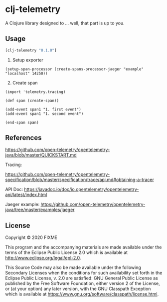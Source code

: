 # clj-telemetry

A Clojure library designed to ... well, that part is up to you.

## Usage

```clj
[clj-telemetry "0.1.0"]
```

1. Setup exporter

```
(setup-span-processor (create-spans-processor-jaeger "example" "localhost" 14250))
```

2. Create span

```
(import 'telemetry.tracing)

(def span (create-span))

(add-event span1 "1. first event")
(add-event span1 "1. second event")

(end-span span)
```



## References

https://github.com/open-telemetry/opentelemetry-java/blob/master/QUICKSTART.md

Tracing:

https://github.com/open-telemetry/opentelemetry-specification/blob/master/specification/trace/api.md#obtaining-a-tracer

API Doc:
https://javadoc.io/doc/io.opentelemetry/opentelemetry-api/latest/index.html

Jaeger example:
https://github.com/open-telemetry/opentelemetry-java/tree/master/examples/jaeger

## License

Copyright © 2020 FIXME

This program and the accompanying materials are made available under the
terms of the Eclipse Public License 2.0 which is available at
http://www.eclipse.org/legal/epl-2.0.

This Source Code may also be made available under the following Secondary
Licenses when the conditions for such availability set forth in the Eclipse
Public License, v. 2.0 are satisfied: GNU General Public License as published by
the Free Software Foundation, either version 2 of the License, or (at your
option) any later version, with the GNU Classpath Exception which is available
at https://www.gnu.org/software/classpath/license.html.
